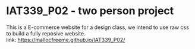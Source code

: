 # IAT339_P02 - two person project

This is a E-commerce website for a design class, we intend to use raw css to build a fully reposive website. <br>
link: https://mallocfreeme.github.io/IAT339_P02/
